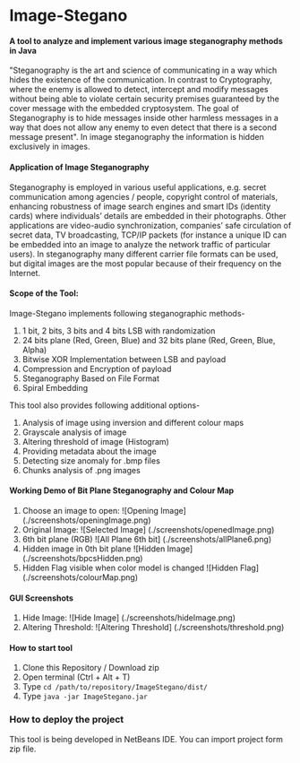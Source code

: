# Image-Stegano 
#### A tool to analyze and implement various image steganography methods in Java 

"Steganography is the art and science of communicating in a way which hides the existence of the
communication. In contrast to Cryptography, where the enemy is allowed to detect, intercept and modify
messages without being able to violate certain security premises guaranteed by the cover message with
the embedded cryptosystem. The goal of Steganography is to hide messages inside other harmless
messages in a way that does not allow any enemy to even detect that there is a second message
present". In image steganography the information is hidden exclusively in images.

#### Application of Image Steganography

Steganography is employed in various useful applications, e.g. secret communication among agencies /
people, copyright control of materials, enhancing robustness of image search engines and smart IDs
(identity cards) where individuals’ details are embedded in their photographs. Other applications are
video-audio synchronization, companies’ safe circulation of secret data, TV broadcasting, TCP/IP packets
(for instance a unique ID can be embedded into an image to analyze the network traffic of particular
users). In steganography many different carrier file formats can be used, but digital images are the most
popular because of their frequency on the Internet.

#### Scope of the Tool:

Image-Stegano implements following steganographic methods-

1. 1 bit, 2 bits, 3 bits and 4 bits LSB with randomization 
2. 24 bits plane (Red, Green, Blue) and 32 bits plane (Red, Green, Blue, Alpha) 
3. Bitwise XOR Implementation between LSB and payload
4. Compression and Encryption of payload 
5. Steganography Based on File Format
6. Spiral Embedding

This tool also provides following additional options-

1. Analysis of image using inversion and different colour maps
2. Grayscale analysis of image
3. Altering threshold of image (Histogram)
4. Providing metadata about the image
5. Detecting size anomaly for .bmp files
6. Chunks analysis of .png images

#### Working Demo of Bit Plane Steganography and Colour Map

1. Choose an image to open: ![Opening Image] (./screenshots/openingImage.png)
2. Original Image: ![Selected Image] (./screenshots/openedImage.png)
3. 6th bit plane (RGB) ![All Plane 6th bit] (./screenshots/allPlane6.png)
4. Hidden image in 0th bit plane ![Hidden Image] (./screenshots/bpcsHidden.png)
5. Hidden Flag visible when color model is changed ![Hidden Flag] (./screenshots/colourMap.png)

#### GUI Screenshots

1. Hide Image: ![Hide Image] (./screenshots/hideImage.png)
2. Altering Threshold: ![Altering Threshold] (./screenshots/threshold.png)

#### How to start tool

1. Clone this Repository / Download zip 
2. Open terminal (Ctrl + Alt + T)
3. Type `cd /path/to/repository/ImageStegano/dist/` 
4. Type `java -jar ImageStegano.jar`

### How to deploy the project

This tool is being developed in NetBeans IDE. You can import project form zip file.


